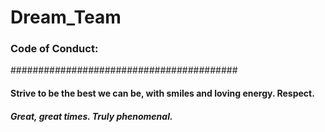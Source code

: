 # Dream_Team
### Code of Conduct: 
#########################################

#### Strive to be the best we can be, with smiles and loving energy. Respect. 

##### Great, great times. Truly phenomenal.

